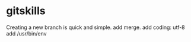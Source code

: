 gitskills
=========
Creating a new branch is quick and simple.
add merge.
add coding: utf-8
add /usr/bin/env
